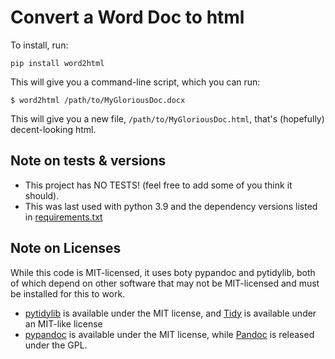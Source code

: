 # Convert a Word Doc to html

To install, run:

    pip install word2html

This will give you a command-line script, which you can run:

    $ word2html /path/to/MyGloriousDoc.docx

This will give you a new file, `/path/to/MyGloriousDoc.html`, that's (hopefully)
decent-looking html.

## Note on tests & versions

- This project has NO TESTS! (feel free to add some of you think it should).
- This was last used with python 3.9 and the dependency versions listed in [requirements.txt](https://github.com/bradmontgomery/word2html/blob/master/requirements.txt)

## Note on Licenses

While this code is MIT-licensed, it uses boty pypandoc and pytidylib, both of
which depend on other software that may not be MIT-licensed and must be installed
for this to work.

* [pytidylib](https://pypi.python.org/pypi/pytidylib/) is available under the
  MIT license, and [Tidy](http://tidy.sourceforge.net/#license) is available
  under an MIT-like license
* [pypandoc](https://pypi.python.org/pypi/pypandoc/) is available under the MIT
  license, while [Pandoc](http://pandoc.org/) is released under the GPL.

